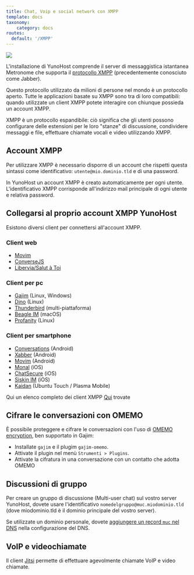 ```yaml
---
title: Chat, Voip e social network con XMPP
template: docs
taxonomy:
    category: docs
routes:
  default: '/XMPP'
---
```


![](image://XMPP_logo.png?resize=100)

L'installazione di YunoHost comprende il server di messaggistica istantanea Metronome che supporta il [protocollo XMPP](https://it.wikipedia.org/wiki/Extensible_Messaging_and_Presence_Protocol) (precedentemente conosciuto come Jabber).

Questo protocollo utilizzato da milioni di persone nel mondo è un protocollo aperto.
Tutte le applicazioni basate su XMPP sono tra di loro compatibili: quando utilizzate un client XMPP potete interagire con chiunque possieda un account XMPP.

XMPP è un protocollo espandibile: ciò significa che gli utenti possono configurare delle estensioni per le loro "stanze" di discussione, condividere messaggi e file, effettuare chiamate vocali e  video utilizzando XMPP.

## Account XMPP

Per utilizzare XMPP è necessario disporre di un account che rispetti questa sintassi come identificativo: `utente@mio.dominio.tld` e di una password.

In YunoHost un account XMPP è creato automaticamente per ogni utente.
L'identificativo XMPP corrisponde all'indirizzo mail principale di ogni utente e relativa password.

## Collegarsi al proprio account XMPP YunoHost

Esistono diversi client per connettersi all'account XMPP.

### Client web

- [Movim](https://movim.eu/)
- [ConverseJS](https://conversejs.org/)
- [Libervia/Salut à Toi](https://salut-a-toi.org/)

### Client per pc

- [Gajim](http://gajim.org/) (Linux, Windows)
- [Dino](https://dino.im/) (Linux)
- [Thunderbird](https://www.thunderbird.net/) (multi-piattaforma)
- [Beagle IM](https://beagle.im/) (macOS)
- [Profanity](https://profanity-im.github.io/) (Linux)

### Client per smartphone

- [Conversations](https://conversations.im/) (Android)
- [Xabber](http://xabber.com/) (Android)
- [Movim](https://movim.eu/) (Android)
- [Monal](https://monal.im/) (iOS)
- [ChatSecure](https://chatsecure.org/) (iOS)
- [Siskin IM](https://siskin.im/) (iOS)
- [Kaidan](https://www.kaidan.im/) (Ubuntu Touch / Plasma Mobile)

Qui un elenco completo dei client XMPP [Qui](https://fr.wikipedia.org/wiki/Liste_de_clients_XMPP) trovate

## Cifrare le conversazioni con OMEMO

È possibile proteggere e cifrare le conversazioni con l'uso di [OMEMO encryption](https://xmpp.org/extensions/xep-0384.html), ben supportato in Gajim:

- Installate `gajim` e il plugim `gajim-omemo`.
- Attivate il plugin nel menù `Strumenti > Plugins`.
- Attivate la cifratura in una conversazione con un contatto che adotta OMEMO

## Discussioni di gruppo

Per creare un gruppo di discussione (Multi-user chat) sul vostro server YunoHost, dovete usare l'identificativo `nomedelgruppo@muc.miodominio.tld` (dove miodominio.tld è il dominio principale del vostro server).

Se utilizzate un dominio personale, dovete [aggiungere un record `muc` nel DNS](/dns_config) nella configurazione del DNS.

## VoIP e videochiamate

Il client [Jitsi](https://jitsi.org/) permette di effettuare agevolmente chiamate VoIP e video chiamate.
